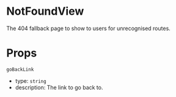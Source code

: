 # NotFoundView

The 404 fallback page to show to users for unrecognised routes.

# Props

`goBackLink`

- type: `string`
- description: The link to go back to.
